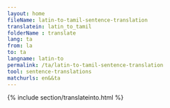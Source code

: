```yaml
---
layout: home
fileName: latin-to-tamil-sentence-translation
translatein: latin_to_tamil
folderName : translate
lang: ta
from: la
to: ta
langname: latin-to
permalink: /ta/latin-to-tamil-sentence-translation
tool: sentence-translations
matchurls: en&&ta
---
```

{% include section/translateinto.html %}
